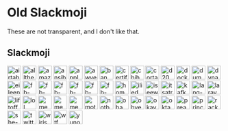 # Old Slackmoji

These are not transparent, and I don't like that.

## Slackmoji
<img src="airtable.png" alt="airtable" width="32"> <img src="allthethings.jpg" alt="allthethings" width="32"> <img src="amazon.png" alt="amazon" width="32"> <img src="ansible.png" alt="ansible" width="32"> <img src="appleinc.png" alt="appleinc" width="32"> <img src="awyeah.png" alt="awyeah" width="32"> <img src="ban.jpg" alt="ban" width="32"> <img src="certified.jpg" alt="certified" width="32"> <img src="chihuahua.gif" alt="chihuahua" width="32"> <img src="cortana.png" alt="cortana" width="32"> <img src="d20.png" alt="d20" width="32"> <img src="docker.png" alt="docker" width="32"> <img src="dumpsterfire.gif" alt="dumpsterfire" width="32"> <img src="dynatrace.png" alt="dynatrace" width="32"> <img src="eileen-dance.gif" alt="eileen-dance" width="32"> <img src="fb-angry.gif" alt="fb-angry" width="32"> <img src="fb-heart.gif" alt="fb-heart" width="32"> <img src="fb-laugh.gif" alt="fb-laugh" width="32"> <img src="fb-like.gif" alt="fb-like" width="32"> <img src="fb-sad.gif" alt="fb-sad" width="32"> <img src="fb-wow.gif" alt="fb-wow" width="32"> <img src="home alone.jpg" alt="home alone" width="32"> <img src="ilied.png" alt="ilied" width="32"> <img src="iseewhatyoudidthere.png" alt="iseewhatyoudidthere" width="32"> <img src="itsatrap.jpg" alt="itsatrap" width="32"> <img src="kafka.png" alt="kafka" width="32"> <img src="lang-java.png" alt="lang-java" width="32"> <img src="laravel.png" alt="laravel" width="32"> <img src="liftoff.gif" alt="liftoff" width="32"> <img src="lol.gif" alt="lol" width="32"> <img src="memoji-alien-eyes.gif" alt="memoji-alien-eyes" width="32"> <img src="memoji-poo.gif" alt="memoji-poo" width="32"> <img src="memoji-skull-yes.gif" alt="memoji-skull-yes" width="32"> <img src="motherofgod.png" alt="motherofgod" width="32"> <img src="notbad.jpg" alt="notbad" width="32"> <img src="obama.jpg" alt="obama" width="32"> <img src="ohyeah.jpg" alt="ohyeah" width="32"> <img src="okay.jpg" alt="okay" width="32"> <img src="okta.png" alt="okta" width="32"> <img src="preact.png" alt="preact" width="32"> <img src="prince.png" alt="prince" width="32"> <img src="rackspace.png" alt="rackspace" width="32"> <img src="she-troll.png" alt="she-troll" width="32"> <img src="twitter.png" alt="twitter" width="32"> <img src="wiris.jpg" alt="wiris" width="32"> <img src="wtf.jpg" alt="wtf" width="32"> <img src="yuno.png" alt="yuno" width="32"> 